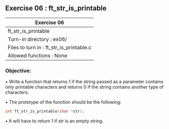 ## Exercise 06 : ft_str_is_printable

|               Exercise 06             |
|---------------------------------------|
|             ft_str_is_printable                     |
| Turn-in directory : ex06/             |
| Files to turn in : ft_str_is_printable.c            |
| Allowed functions : None              |

 ### Objective: 

• Write a function that returns 1 if the string passed as a parameter contains
only printable characters and returns 0 if the string contains another type of
characters.

• The prototype of the function should be the following:
```C
int ft_str_is_printable(char *str);
```
• It will have to return 1 if str is an empty string.
